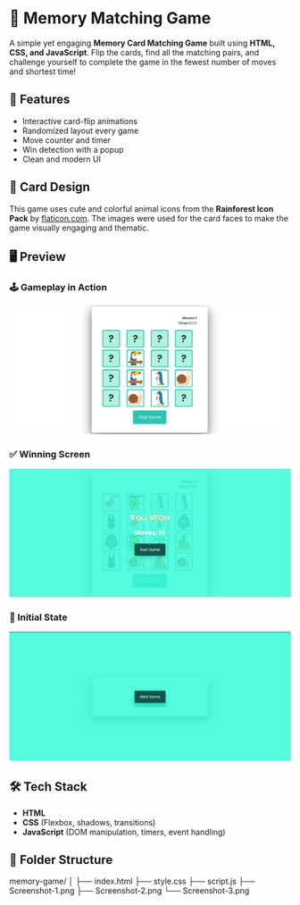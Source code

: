 # 🧠 Memory Matching Game

A simple yet engaging **Memory Card Matching Game** built using **HTML, CSS, and JavaScript**. Flip the cards, find all the matching pairs, and challenge yourself to complete the game in the fewest number of moves and shortest time!

## 🚀 Features

- Interactive card-flip animations
- Randomized layout every game
- Move counter and timer
- Win detection with a popup
- Clean and modern UI

## 🌿 Card Design

This game uses cute and colorful animal icons from the **Rainforest Icon Pack** by [flaticon.com](https://www.flaticon.com/). The images were used for the card faces to make the game visually engaging and thematic.


## 🖥️ Preview

### 🕹️ Gameplay in Action
![Game Board](Screenshot-2.png)

### ✅ Winning Screen
![You Won Screen](Screenshot-3.png)

### 🔁 Initial State
![Start Screen](Screenshot-1.png)

## 🛠️ Tech Stack

- **HTML**
- **CSS** (Flexbox, shadows, transitions)
- **JavaScript** (DOM manipulation, timers, event handling)

## 📁 Folder Structure

memory-game/
│
├── index.html
├── style.css
├── script.js
├── Screenshot-1.png
├── Screenshot-2.png
└── Screenshot-3.png
